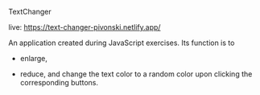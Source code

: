TextChanger

live: https://text-changer-pivonski.netlify.app/

An application created during JavaScript exercises. 
Its function is to 
+ enlarge, 
- reduce, 
and change the text color to a random color upon clicking the corresponding buttons.
